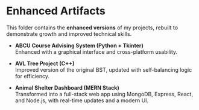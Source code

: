 # Enhanced Artifacts

This folder contains the **enhanced versions** of my projects, rebuilt to demonstrate growth and improved technical skills.  

- **ABCU Course Advising System (Python + Tkinter)**  
  Enhanced with a graphical interface and cross-platform usability.  

- **AVL Tree Project (C++)**  
  Improved version of the original BST, updated with self-balancing logic for efficiency.  

- **Animal Shelter Dashboard (MERN Stack)**  
  Transformed into a full-stack web app using MongoDB, Express, React, and Node.js, with real-time updates and a modern UI.  

